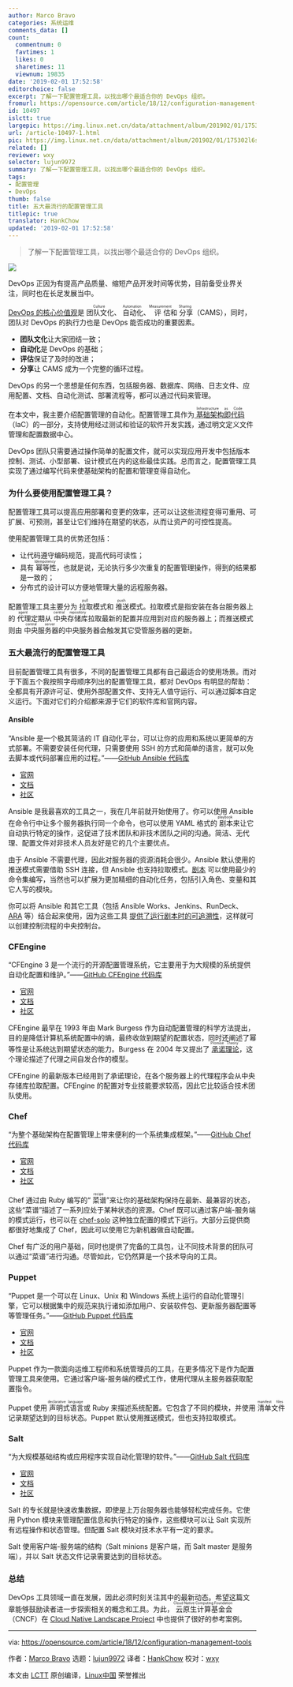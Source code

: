 ```yaml
---
author: Marco Bravo
categories: 系统运维
comments_data: []
count:
  commentnum: 0
  favtimes: 1
  likes: 0
  sharetimes: 11
  viewnum: 19835
date: '2019-02-01 17:52:58'
editorchoice: false
excerpt: 了解一下配置管理工具，以找出哪个最适合你的 DevOps 组织。
fromurl: https://opensource.com/article/18/12/configuration-management-tools
id: 10497
islctt: true
largepic: https://img.linux.net.cn/data/attachment/album/201902/01/175302l6s6mawkikjtwuj9.png
url: /article-10497-1.html
pic: https://img.linux.net.cn/data/attachment/album/201902/01/175302l6s6mawkikjtwuj9.png.thumb.jpg
related: []
reviewer: wxy
selector: lujun9972
summary: 了解一下配置管理工具，以找出哪个最适合你的 DevOps 组织。
tags:
- 配置管理
- DevOps
thumb: false
title: 五大最流行的配置管理工具
titlepic: true
translator: HankChow
updated: '2019-02-01 17:52:58'
---
```



> 
> 了解一下配置管理工具，以找出哪个最适合你的 DevOps 组织。
> 
> 
> 


![](/data/attachment/album/201902/01/175302l6s6mawkikjtwuj9.png)


DevOps 正因为有提高产品质量、缩短产品开发时间等优势，目前备受业界关注，同时也在长足发展当中。


[DevOps 的核心价值观](https://www.oreilly.com/learning/why-use-terraform)是<ruby> 团队文化 <rt>  Culture </rt></ruby>、<ruby> 自动化 <rt>  Automation </rt></ruby>、<ruby> 评估 <rt>  Measurement </rt></ruby>和<ruby> 分享 <rt>  Sharing </rt></ruby>（CAMS），同时，团队对 DevOps 的执行力也是 DevOps 能否成功的重要因素。


* **团队文化**让大家团结一致；
* **自动化**是 DevOps 的基础；
* **评估**保证了及时的改进；
* **分享**让 CAMS 成为一个完整的循环过程。


DevOps 的另一个思想是任何东西，包括服务器、数据库、网络、日志文件、应用配置、文档、自动化测试、部署流程等，都可以通过代码来管理。


在本文中，我主要介绍配置管理的自动化。配置管理工具作为[<ruby> 基础架构即代码 <rt>  Infrastructure as Code </rt></ruby>](https://www.oreilly.com/library/view/infrastructure-as-code/9781491924334/ch04.html)（IaC）的一部分，支持使用经过测试和验证的软件开发实践，通过明文定义文件管理和配置数据中心。


DevOps 团队只需要通过操作简单的配置文件，就可以实现应用开发中包括版本控制、测试、小型部署、设计模式在内的这些最佳实践。总而言之，配置管理工具实现了通过编写代码来使基础架构的配置和管理变得自动化。


### 为什么要使用配置管理工具？


配置管理工具可以提高应用部署和变更的效率，还可以让这些流程变得可重用、可扩展、可预测，甚至让它们维持在期望的状态，从而让资产的可控性提高。


使用配置管理工具的优势还包括：


* 让代码遵守编码规范，提高代码可读性；
* 具有<ruby> 幂等性 <rt>  Idempotency </rt></ruby>，也就是说，无论执行多少次重复的配置管理操作，得到的结果都是一致的；
* 分布式的设计可以方便地管理大量的远程服务器。


配置管理工具主要分为<ruby> 拉取 <rt>  pull </rt></ruby>模式和<ruby> 推送 <rt>  push </rt></ruby>模式。拉取模式是指安装在各台服务器上的<ruby> 代理 <rt>  agent </rt></ruby>定期从<ruby> 中央存储库 <rt>  central repository </rt></ruby>拉取最新的配置并应用到对应的服务器上；而推送模式则由<ruby> 中央服务器 <rt>  central server </rt></ruby>的中央服务器会触发其它受管服务器的更新。


### 五大最流行的配置管理工具


目前配置管理工具有很多，不同的配置管理工具都有自己最适合的使用场景。而对于下面五个我按照字母顺序列出的配置管理工具，都对 DevOps 有明显的帮助：全都具有开源许可证、使用外部配置文件、支持无人值守运行、可以通过脚本自定义运行。下面对它们的介绍都来源于它们的软件库和官网内容。


#### Ansible


“Ansible 是一个极其简洁的 IT 自动化平台，可以让你的应用和系统以更简单的方式部署。不需要安装任何代理，只需要使用 SSH 的方式和简单的语言，就可以免去脚本或代码部署应用的过程。”——[GitHub Ansible 代码库](https://github.com/ansible/ansible)


* [官网](https://www.ansible.com/)
* [文档](https://docs.ansible.com/ansible/)
* [社区](https://www.ansible.com/community)


Ansible 是我最喜欢的工具之一，我在几年前就开始使用了。你可以使用 Ansible 在命令行中让多个服务器执行同一个命令，也可以使用 YAML 格式的<ruby> 剧本 <rt>  playbook </rt></ruby>来让它自动执行特定的操作，这促进了技术团队和非技术团队之间的沟通。简洁、无代理、配置文件对非技术人员友好是它的几个主要优点。


由于 Ansible 不需要代理，因此对服务器的资源消耗会很少。Ansible 默认使用的推送模式需要借助 SSH 连接，但 Ansible 也支持拉取模式。[剧本](https://opensource.com/article/18/8/ansible-playbooks-you-should-try) 可以使用最少的命令集编写，当然也可以扩展为更加精细的自动化任务，包括引入角色、变量和其它人写的模块。


你可以将 Ansible 和其它工具（包括 Ansible Works、Jenkins、RunDeck、[ARA](https://github.com/openstack/ara) 等）结合起来使用，因为这些工具 [提供了运行剧本时的可追溯性](https://opensource.com/article/18/5/analyzing-ansible-runs-using-ara)，这样就可以创建控制流程的中央控制台。


### CFEngine


“CFEngine 3 是一个流行的开源配置管理系统，它主要用于为大规模的系统提供自动化配置和维护。”——[GitHub CFEngine 代码库](https://github.com/cfengine/core)


* [官网](https://cfengine.com/)
* [文档](https://docs.cfengine.com/docs/3.12/)
* [社区](https://cfengine.com/community/)


CFEngine 最早在 1993 年由 Mark Burgess 作为自动配置管理的科学方法提出，目的是降低计算机系统配置中的熵，最终收敛到期望的配置状态，同时还阐述了幂等性是让系统达到期望状态的能力。Burgess 在 2004 年又提出了<ruby> <a href="https://en.wikipedia.org/wiki/Promise_theory">  承诺理论 </a> <rt>  Promise Theory </rt></ruby>，这个理论描述了代理之间自发合作的模型。


CFEngine 的最新版本已经用到了承诺理论，在各个服务器上的代理程序会从中央存储库拉取配置。CFEngine 的配置对专业技能要求较高，因此它比较适合技术团队使用。


### Chef


“为整个基础架构在配置管理上带来便利的一个系统集成框架。”——[GitHub Chef 代码库](https://github.com/chef/chef)


* [官网](http://www.chef.io/chef/)
* [文档](https://docs.chef.io/)
* [社区](https://www.chef.io/community/)


Chef 通过由 Ruby 编写的“<ruby> 菜谱 <rt>  recipe </rt></ruby>”来让你的基础架构保持在最新、最兼容的状态，这些“菜谱”描述了一系列应处于某种状态的资源。Chef 既可以通过客户端-服务端的模式运行，也可以在 [chef-solo](https://docs.chef.io/chef_solo.html) 这种独立配置的模式下运行。大部分云提供商都很好地集成了 Chef，因此可以使用它为新机器做自动配置。


Chef 有广泛的用户基础，同时也提供了完备的工具包，让不同技术背景的团队可以通过“菜谱”进行沟通。尽管如此，它仍然算是一个技术导向的工具。


### Puppet


“Puppet 是一个可以在 Linux、Unix 和 Windows 系统上运行的自动化管理引擎，它可以根据集中的规范来执行诸如添加用户、安装软件包、更新服务器配置等等管理任务。”——[GitHub Puppet 代码库](https://github.com/puppetlabs/puppet)


* [官网](https://puppet.com/)
* [文档](https://puppet.com/docs)
* [社区](https://puppet.com/community)


Puppet 作为一款面向运维工程师和系统管理员的工具，在更多情况下是作为配置管理工具来使用。它通过客户端-服务端的模式工作，使用代理从主服务器获取配置指令。


Puppet 使用<ruby> 声明式语言 <rt>  declarative language </rt></ruby>或 Ruby 来描述系统配置。它包含了不同的模块，并使用<ruby> 清单文件 <rt>  manifest files </rt></ruby>记录期望达到的目标状态。Puppet 默认使用推送模式，但也支持拉取模式。


### Salt


“为大规模基础结构或应用程序实现自动化管理的软件。”——[GitHub Salt 代码库](https://github.com/saltstack/salt)


* [官网](https://www.saltstack.com/)
* [文档](https://docs.saltstack.com/en/latest/contents.html)
* [社区](https://www.saltstack.com/resources/community/)


Salt 的专长就是快速收集数据，即使是上万台服务器也能够轻松完成任务。它使用 Python 模块来管理配置信息和执行特定的操作，这些模块可以让 Salt 实现所有远程操作和状态管理。但配置 Salt 模块对技术水平有一定的要求。


Salt 使用客户端-服务端的结构（Salt minions 是客户端，而 Salt master 是服务端），并以 Salt 状态文件记录需要达到的目标状态。


### 总结


DevOps 工具领域一直在发展，因此必须时刻关注其中的最新动态。希望这篇文章能够鼓励读者进一步探索相关的概念和工具。为此，<ruby> 云原生计算基金会 <rt>  Cloud Native Computing Foundation </rt></ruby>（CNCF）在 [Cloud Native Landscape Project](https://github.com/cncf/landscape) 中也提供了很好的参考案例。




---


via: <https://opensource.com/article/18/12/configuration-management-tools>


作者：[Marco Bravo](https://opensource.com/users/marcobravo) 选题：[lujun9972](https://github.com/lujun9972) 译者：[HankChow](https://github.com/HankChow) 校对：[wxy](https://github.com/wxy)


本文由 [LCTT](https://github.com/LCTT/TranslateProject) 原创编译，[Linux中国](https://linux.cn/) 荣誉推出